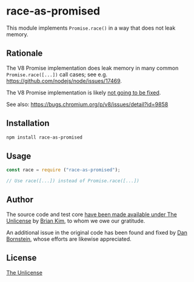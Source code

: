 # race-as-promised

This module implements `Promise.race()` in a way that does not leak
memory.

## Rationale

The V8 Promise implementation does leak memory in many common
`Promise.race([...])` call cases; see
e.g. https://github.com/nodejs/node/issues/17469.

The V8 Promise implementation is likely [not going to be
fixed](https://github.com/nodejs/node/issues/17469#issuecomment-349794909).

See also: https://bugs.chromium.org/p/v8/issues/detail?id=9858

## Installation

```bash
npm install race-as-promised
```

## Usage

```js
const race = require ("race-as-promised");

// Use race([...]) instead of Promise.race([...])
```

## Author

The source code and test core [have been made available under The
Unlicense](https://github.com/nodejs/node/issues/17469#issuecomment-776343813)
by [Brian Kim](https://github.com/brainkim), to whom we owe our gratitude.

An additional issue in the original code has been found and fixed by
[Dan Bornstein](https://github.com/danfuzz), whose efforts are
likewise appreciated.

## License

[The Unlicense](https://spdx.org/licenses/Unlicense.html)
